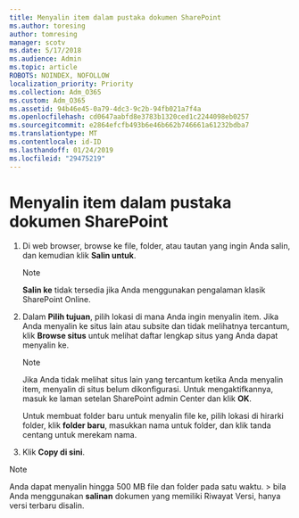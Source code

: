 ```yaml
---
title: Menyalin item dalam pustaka dokumen SharePoint
ms.author: toresing
author: tomresing
manager: scotv
ms.date: 5/17/2018
ms.audience: Admin
ms.topic: article
ROBOTS: NOINDEX, NOFOLLOW
localization_priority: Priority
ms.collection: Adm_O365
ms.custom: Adm_O365
ms.assetid: 94b46e45-0a79-4dc3-9c2b-94fb021a7f4a
ms.openlocfilehash: cd0647aabfd8e3783b1320ced1c2244098eb0257
ms.sourcegitcommit: e2864efcfb493b6e46b662b746661a61232bdba7
ms.translationtype: MT
ms.contentlocale: id-ID
ms.lasthandoff: 01/24/2019
ms.locfileid: "29475219"
---
```

# <a name="copy-items-in-a-sharepoint-document-library"></a>Menyalin item dalam pustaka dokumen SharePoint

1. Di web browser, browse ke file, folder, atau tautan yang ingin Anda salin, dan kemudian klik **Salin untuk**.
    
    > [!NOTE]
    > **Salin ke** tidak tersedia jika Anda menggunakan pengalaman klasik SharePoint Online. 
  
2. Dalam **Pilih tujuan**, pilih lokasi di mana Anda ingin menyalin item. Jika Anda menyalin ke situs lain atau subsite dan tidak melihatnya tercantum, klik **Browse situs** untuk melihat daftar lengkap situs yang Anda dapat menyalin ke. 
    
    > [!NOTE]
    > Jika Anda tidak melihat situs lain yang tercantum ketika Anda menyalin item, menyalin di situs belum dikonfigurasi. Untuk mengaktifkannya, masuk ke laman setelan SharePoint admin Center dan klik **OK**. 
  
    Untuk membuat folder baru untuk menyalin file ke, pilih lokasi di hirarki folder, klik **folder baru**, masukkan nama untuk folder, dan klik tanda centang untuk merekam nama.
    
3. Klik **Copy di sini**.
    
> [!NOTE]
>  Anda dapat menyalin hingga 500 MB file dan folder pada satu waktu. > bila Anda menggunakan **salinan** dokumen yang memiliki Riwayat Versi, hanya versi terbaru disalin. 
  

